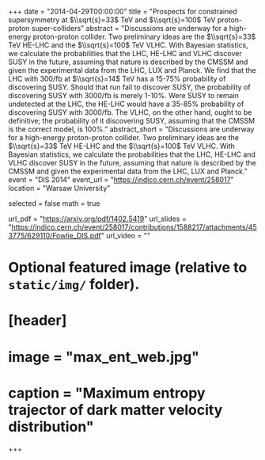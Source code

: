 +++
date = "2014-04-29T00:00:00"
title = "Prospects for constrained supersymmetry at $\\sqrt{s}=33$ TeV and $\\sqrt{s}=100$ TeV proton-proton super-colliders"
abstract = "Discussions are underway for a high-energy proton-proton collider. Two preliminary ideas are the $\\sqrt{s}=33$ TeV HE-LHC and the $\\sqrt{s}=100$ TeV VLHC. With Bayesian statistics, we calculate the probabilities that the LHC, HE-LHC and VLHC discover SUSY in the future, assuming that nature is described by the CMSSM and given the experimental data from the LHC, LUX and Planck. We find that the LHC with 300/fb at $\\sqrt{s}=14$ TeV has a 15-75% probability of discovering SUSY. Should that run fail to discover SUSY, the probability of discovering SUSY with 3000/fb is merely 1-10%. Were SUSY to remain undetected at the LHC, the HE-LHC would have a 35-85% probability of discovering SUSY with 3000/fb. The VLHC, on the other hand, ought to be definitive; the probability of it discovering SUSY, assuming that the CMSSM is the correct model, is 100%."
abstract_short = "Discussions are underway for a high-energy proton-proton collider. Two preliminary ideas are the $\\sqrt{s}=33$ TeV HE-LHC and the $\\sqrt{s}=100$ TeV VLHC. With Bayesian statistics, we calculate the probabilities that the LHC, HE-LHC and VLHC discover SUSY in the future, assuming that nature is described by the CMSSM and given the experimental data from the LHC, LUX and Planck."
event = "DIS 2014"
event_url = "https://indico.cern.ch/event/258017"
location = "Warsaw University"

selected = false
math = true

url_pdf = "https://arxiv.org/pdf/1402.5419"
url_slides = "https://indico.cern.ch/event/258017/contributions/1588217/attachments/453775/629110/Fowlie_DIS.pdf"
url_video = ""

# Optional featured image (relative to `static/img/` folder).
# [header]
# image = "max_ent_web.jpg"
# caption = "Maximum entropy trajector of dark matter velocity distribution"

+++
